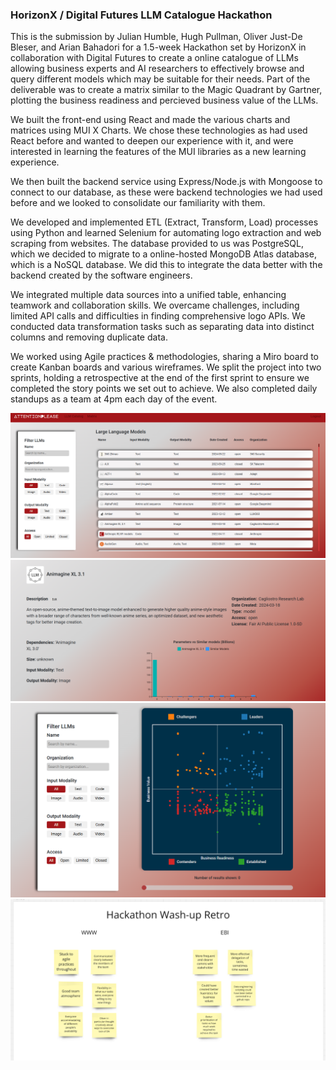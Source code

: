 ### HorizonX / Digital Futures LLM Catalogue Hackathon

This is the submission by Julian Humble, Hugh Pullman, Oliver Just-De Bleser, and Arian Bahadori for a 1.5-week Hackathon set by HorizonX in collaboration with Digital Futures to create a online catalogue of LLMs allowing business experts and AI researchers to effectively browse and query different models which may be suitable for their needs. Part of the deliverable was to create a matrix similar to the Magic Quadrant by Gartner, plotting the business readiness and percieved business value of the LLMs.

We built the front-end using React and made the various charts and matrices using MUI X Charts. We chose these technologies as had used React before and wanted to deepen our experience with it, and were interested in learning the features of the MUI libraries as a new learning experience.

We then built the backend service using Express/Node.js with Mongoose to connect to our database, as these were backend technologies we had used before and we looked to consolidate our familiarity with them.

We developed and implemented ETL (Extract, Transform, Load) processes using Python and learned Selenium for automating logo extraction and web scraping from websites. The database provided to us was PostgreSQL, which we decided to migrate to a online-hosted MongoDB Atlas database, which is a NoSQL database. We did this to integrate the data better with the backend created by the software engineers.

We integrated multiple data sources into a unified table, enhancing teamwork and collaboration skills. We overcame challenges, including limited API calls and difficulties in finding comprehensive logo APIs. We conducted data transformation tasks such as separating data into distinct columns and removing duplicate data.

We worked using Agile practices & methodologies, sharing a Miro board to create Kanban boards and various wireframes. We split the project into two sprints, holding a retrospective at the end of the first sprint to ensure we completed the story points we set out to achieve. We also completed daily standups as a team at 4pm each day of the event.

![catalog page](./screenshots/catalog-page.png)
![detail page](./screenshots/details-page.png)
![matrix page](./screenshots/matrix-page.png)
![agile retro](./screenshots/agile-retro.png)